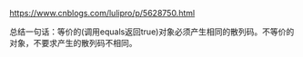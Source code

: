 https://www.cnblogs.com/lulipro/p/5628750.html




总结一句话：等价的(调用equals返回true)对象必须产生相同的散列码。不等价的对象，不要求产生的散列码不相同。






